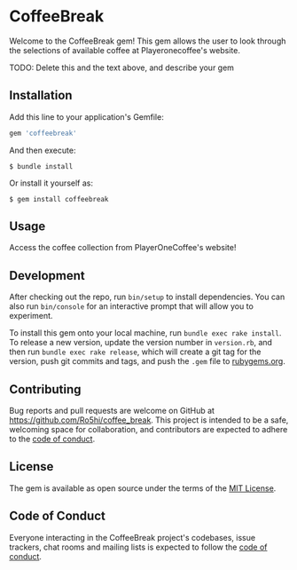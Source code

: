 # CoffeeBreak

Welcome to the CoffeeBreak gem! This gem allows the user to look through the selections of available coffee at Playeronecoffee's website.

TODO: Delete this and the text above, and describe your gem

## Installation

Add this line to your application's Gemfile:

```ruby
gem 'coffeebreak'
```

And then execute:

    $ bundle install

Or install it yourself as:

    $ gem install coffeebreak

## Usage

Access the coffee collection from PlayerOneCoffee's website! 

## Development

After checking out the repo, run `bin/setup` to install dependencies. You can also run `bin/console` for an interactive prompt that will allow you to experiment.

To install this gem onto your local machine, run `bundle exec rake install`. To release a new version, update the version number in `version.rb`, and then run `bundle exec rake release`, which will create a git tag for the version, push git commits and tags, and push the `.gem` file to [rubygems.org](https://rubygems.org).

## Contributing

Bug reports and pull requests are welcome on GitHub at https://github.com/Ro5hi/coffee_break. This project is intended to be a safe, welcoming space for collaboration, and contributors are expected to adhere to the [code of conduct](https://github.com/Ro5hi/coffee_break/blob/master/CODE_OF_CONDUCT.md).

## License

The gem is available as open source under the terms of the [MIT License](https://opensource.org/licenses/MIT).

## Code of Conduct

Everyone interacting in the CoffeeBreak project's codebases, issue trackers, chat rooms and mailing lists is expected to follow the [code of conduct](https://github.com/Ro5hi/coffee_break/blob/master/CODE_OF_CONDUCT.md).
